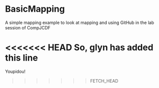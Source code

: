 BasicMapping
============

A simple mapping example to look at mapping and using GitHub in the lab session of CompJCDF

<<<<<<< HEAD
So, glyn has added this line
=======
Youpidou!
>>>>>>> FETCH_HEAD
